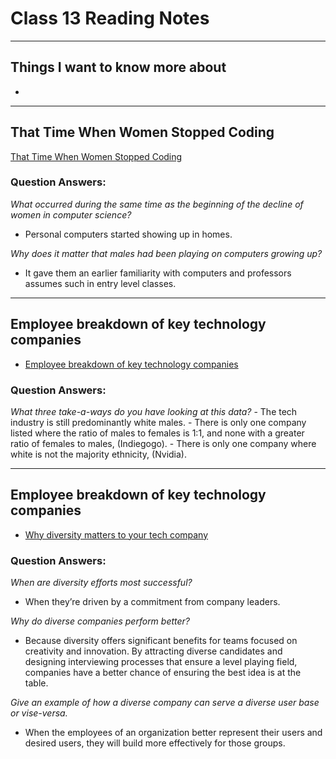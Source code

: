 # Class 13 Reading Notes

---

## Things I want to know more about

- 

---  
## That Time When Women Stopped Coding

[That Time When Women Stopped Coding](https://www.npr.org/sections/money/2014/10/21/357629765/when-women-stopped-coding)

### Question Answers: 

*What occurred during the same time as the beginning of the decline of women in computer science?*
- Personal computers started showing up in homes.

*Why does it matter that males had been playing on computers growing up?*
- It gave them an earlier familiarity with computers and professors assumes such in entry level classes.

---

## Employee breakdown of key technology companies 

- [Employee breakdown of key technology companies](https://informationisbeautiful.net/visualizations/diversity-in-tech/)

### Question Answers: 

*What three take-a-ways do you have looking at this data?*
    - The tech industry is still predominantly white males.
    - There is only one company listed where the ratio of males to females is 1:1, and none with a greater ratio of females to males, (Indiegogo).
    - There is only one company where white is not the majority ethnicity, (Nvidia).

---

## Employee breakdown of key technology companies 

- [Why diversity matters to your tech company](https://www.usatoday.com/story/tech/columnist/2015/07/21/why-diversity-matters-your-tech-company/30419871/)

### Question Answers: 

*When are diversity efforts most successful?*
- When they’re driven by a commitment from company leaders.

*Why do diverse companies perform better?*
- Because diversity offers significant benefits for teams focused on creativity and innovation. By attracting diverse candidates and designing interviewing processes that ensure a level playing field, companies have a better chance of ensuring the best idea is at the table.

*Give an example of how a diverse company can serve a diverse user base or vise-versa.*
- When the employees of an organization better represent their users and desired users, they will build more effectively for those groups. 